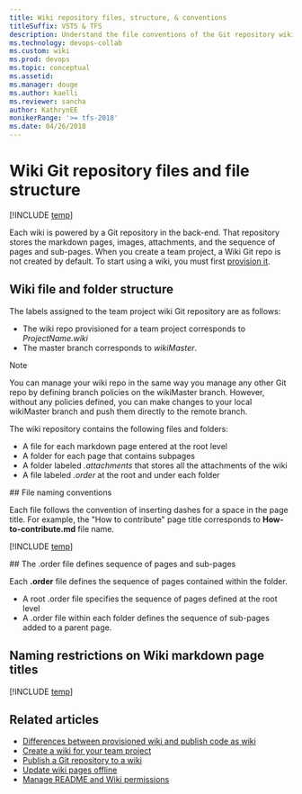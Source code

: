 ```yaml
---
title: Wiki repository files, structure, & conventions
titleSuffix: VSTS & TFS 
description: Understand the file conventions of the Git repository wiki in Visual Studio Team Services
ms.technology: devops-collab
ms.custom: wiki
ms.prod: devops
ms.topic: conceptual
ms.assetid:
ms.manager: douge
ms.author: kaelli
ms.reviewer: sancha
author: KathrynEE
monikerRange: '>= tfs-2018'
ms.date: 04/26/2018  
---
```


# Wiki Git repository files and file structure 

[!INCLUDE [temp](../_shared/version-vsts-tfs-2018.md)]


Each wiki is powered by a Git repository in the back-end. That repository stores the markdown pages, images, attachments, and the sequence of pages and sub-pages. When you create a team project, a Wiki Git repo is not created by default. To start using a wiki, you must first [provision it](wiki-create-repo.md).  

## Wiki file and folder structure

The labels assigned to the team project wiki Git repository are as follows:  
- The wiki repo provisioned for a team project corresponds to *ProjectName.wiki*
- The master branch corresponds to *wikiMaster*.

> [!NOTE]  
> You can manage your wiki repo in the same way you manage any other Git repo by defining branch policies on the wikiMaster branch. However, without any policies defined, you can make changes to your local wikiMaster branch and push them directly to the remote branch. 

The wiki repository contains the following files and folders:
- A file for each markdown page entered at the root level    
- A folder for each page that contains subpages  
- A folder labeled *.attachments* that stores all the attachments of the wiki  
- A file labeled *.order* at the root and under each folder  

<a id="file-naming" />
## File naming conventions 

Each file follows the convention of inserting dashes for a space in the page title. For example, the "How to contribute" page title corresponds to **How-to-contribute.md** file name.  

[!INCLUDE [temp](./_shared/wiki-naming-conventions.md)]

<a id="order-file" />
## The .order file defines sequence of pages and sub-pages 

Each **.order** file defines the sequence of pages contained within the folder.

- A root .order file specifies the sequence of pages defined at the root level
- A .order file within each folder defines the sequence of sub-pages added to a parent page.

<a id="page-title-names"></a>
## Naming restrictions on Wiki markdown page titles

[!INCLUDE [temp](./_shared/wiki-naming-conventions.md)]

## Related articles
- [Differences between provisioned wiki and publish code as wiki](provisioned-vs-published-wiki.md)
- [Create a wiki for your team project](wiki-create-repo.md)
- [Publish a Git repository to a wiki](publish-repo-to-wiki.md)
- [Update wiki pages offline](wiki-update-offline.md)
- [Manage README and Wiki permissions](manage-readme-wiki-permissions.md) 